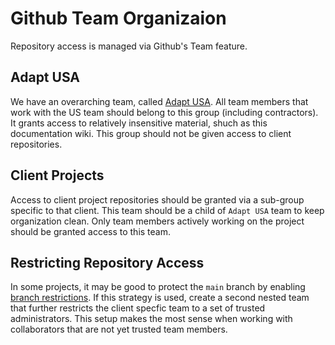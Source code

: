 # Github Team Organizaion

Repository access is managed via Github's Team feature.

## Adapt USA

We have an overarching team, called [Adapt USA](https://github.com/orgs/adaptdk/teams/adapt-usa/members). All team members that work with
the US team should belong to this group (including contractors). It grants
access to relatively insensitive material, shuch as this documentation wiki. This
group should not be given access to client repositories.

## Client Projects

Access to client project repositories should be granted via a sub-group specific to that client. This team should be a child of `Adapt USA` team to keep organization clean. Only team members actively working on the project should be granted access to this team.

## Restricting Repository Access

In some projects, it may be good to protect the `main` branch by enabling [branch restrictions](https://docs.github.com/en/free-pro-team@latest/github/administering-a-repository/enabling-branch-restrictions). If this strategy is used, create a second nested team that further restricts the client specfic team to a set of trusted administrators. This setup makes the most sense when working with collaborators that are not yet trusted team members.
